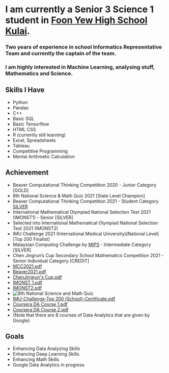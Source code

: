# I am currently a Senior 3 Science 1 student in [Foon Yew High School Kulai](http://www.fyk.edu.my/). 
### Two years of experience in school Informatics Representative Team and currently the captain of the team.
### I am highly interested in Machine Learning, analysing stuff, Mathematics and Science.

## **Skills I Have**
* Python
* Pandas
* C++
* Basic SQL
* Basic Tensorflow
* HTML CSS
* R (currently still learning)
* Excel, Spreadsheets
* Tableau
* Competitive Programming
* Mental Arithmetic Calculation

## **Achievement**
* Beaver Computational Thinking Competition 2020 - Junior Category [GOLD]
* 8th National Science & Math Quiz 2021 [State Level Champion]
* Beaver Computational Thinking Competition 2021 - Student Category [SILVER](https://docs.google.com/spreadsheets/d/1Ht7e17d_ZvHHSnYE3ZQ-hIDFJu5_SM7iBxczKFH1FMw/edit#gid=1767961095)
* International Mathematical Olympiad National Selection Test 2021 (IMONST1) - Senior [SILVER]
* Selected into International Mathematical Olympiad National Selection Test 2021 (IMONST2)
* IMU Challenge 2021 (International Medical University)(National Level) [Top 200 Finalist]
* Malaysian Computing Challenge by [MIPS](https://ioimalaysia.org/) - Intermediate Category [SILVER]
* Chen Jingrun’s Cup Secondary School Mathematics Competition 2021 - Senior Individual Category [CREDIT]
* [MCC2021.pdf](https://github.com/SiriusYH/SiriusYH/files/7531492/MCC2021.pdf)
* [Beaver2021.pdf](https://github.com/SiriusYH/SiriusYH/files/7531493/Beaver2021.pdf)
* [ChenJingrun's Cup.pdf](https://github.com/SiriusYH/SiriusYH/files/7531494/ChenJingrun.s.Cup.pdf)
* [IMONST 1.pdf](https://github.com/SiriusYH/SiriusYH/files/7531495/IMONST.1.pdf)
* [IMONST2.pdf](https://github.com/SiriusYH/SiriusYH/files/7531496/IMONST2.pdf)
* ![8th National Science and Math Quiz](https://user-images.githubusercontent.com/64475165/141608315-d6d7c8ff-5a4d-45d7-b4fa-93d4022033cd.jpg)
* [IMU-Challenge-Top 200 (School)-Certificate.pdf](https://github.com/SiriusYH/SiriusYH/files/7531497/IMU-Challenge-Top.200.School.-Certificate.pdf)
* [Coursera DA Course 1.pdf](https://github.com/SiriusYH/SiriusYH/files/8244781/Coursera.DA.Course.1.pdf)
* [Coursera DA Course 2.pdf](https://github.com/SiriusYH/SiriusYH/files/8244784/Coursera.DA.Course.2.pdf)
* {Note that there are 8 courses of Data Analytics that are given by Google}


## Goals
- Enhancing Data Analyzing Skills
- Enhancing Deep Learning Skills
- Enhancing Math Skills
- Google Data Analytics in progress
